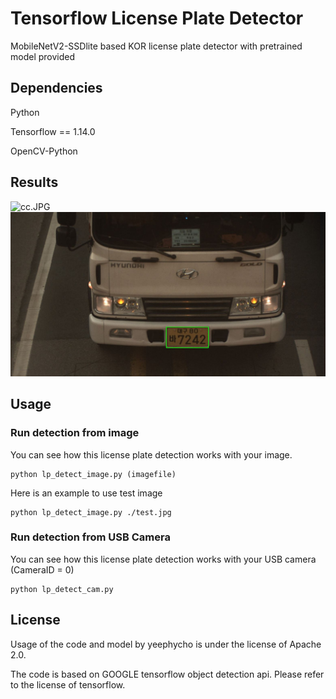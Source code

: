 # Tensorflow License Plate Detector
MobileNetV2-SSDlite based KOR license plate detector with pretrained model provided

## Dependencies
Python

Tensorflow == 1.14.0

OpenCV-Python

## Results
![cc.JPG](./img/cc.JPG)
![result2.JPG](./img/result2.JPG)

## Usage
### Run detection from image
You can see how this license plate detection works with your image.

    python lp_detect_image.py (imagefile)
Here is an example to use test image

    python lp_detect_image.py ./test.jpg
### Run detection from USB Camera
You can see how this license plate detection works with your USB camera (CameraID = 0)

    python lp_detect_cam.py  
## License
Usage of the code and model by yeephycho is under the license of Apache 2.0.

The code is based on GOOGLE tensorflow object detection api. Please refer to the license of tensorflow.
